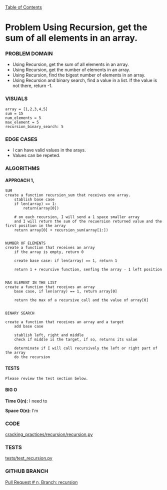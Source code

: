 [Table of Contents](../../README.md)

# Problem Using Recursion, get the sum of all elements in an array.

<!-- [Whiteboard approach](x_x) -->

### PROBLEM DOMAIN
- Using Recursion, get the sum of all elements in an array.
- Using Recursion, get the number of elements in an array.
- Using Recursion, find the bigest number of elements in an array.
- Using Recursion and binary search, find a value in a list. If the value is not there, return -1.

### VISUALS

```
array = [1,2,3,4,5]
sum = 15
num_elements = 5
max_element = 5
recursion_binary_search: 5

```

### EDGE CASES

- I can have valid values in the arays.
- Values can be repeted.

### ALGORITHMS

#### APPROACH 1,

```
SUM
create a function recursion_sum that receives one array.
    stablish base case
    if len(array) == 1:
        return(array[0])

    # on each recursion, I will send a 1 space smaller array
    and I will return the sum of the recuersion returned value and the first position in the array
    return array[0] + recursion_sum(array[1:])


NUMBER OF ELEMENTS
create a function that receives an array
    if the array is empty, return 0

    create base case: if len(array) == 1, return 1

    return 1 + recursive function, senfing the array - 1 left position


MAX ELEMENT IN THE LIST
create a function that receives an array
    base case, if len(array) == 1, return array[0]

    return the max of a recursive call and the value of array[0]


BINARY SEARCH

create a function that receives an array and a target
    add base case

    stablish left, right and middle
    check if middle is the target, if so, returns its value

    determinate if I will call recursively the left or right part of the array
    do the recursion

```

#### TESTS

```
Please review the test section below.
```

#### BIG O

**Time O(n):** I need to

**Space O(n):** I'm

### CODE

[cracking_practices/recursion/recursion.py](recursion.py)

### TESTS

[tests/test_recursion.py](../../tests/test_recursion.py)

### GITHUB BRANCH

[Pull Request # n, Branch: recursion](https://github.com/ilealm/cracking-practices/pull/88)
